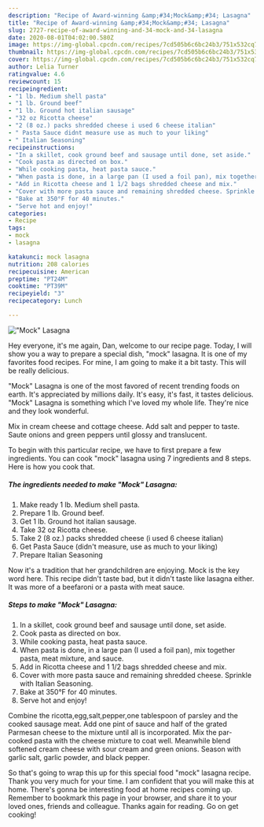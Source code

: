 ```yaml
---
description: "Recipe of Award-winning &amp;#34;Mock&amp;#34; Lasagna"
title: "Recipe of Award-winning &amp;#34;Mock&amp;#34; Lasagna"
slug: 2727-recipe-of-award-winning-and-34-mock-and-34-lasagna
date: 2020-08-01T04:02:00.580Z
image: https://img-global.cpcdn.com/recipes/7cd505b6c6bc24b3/751x532cq70/mock-lasagna-recipe-main-photo.jpg
thumbnail: https://img-global.cpcdn.com/recipes/7cd505b6c6bc24b3/751x532cq70/mock-lasagna-recipe-main-photo.jpg
cover: https://img-global.cpcdn.com/recipes/7cd505b6c6bc24b3/751x532cq70/mock-lasagna-recipe-main-photo.jpg
author: Lelia Turner
ratingvalue: 4.6
reviewcount: 15
recipeingredient:
- "1 lb. Medium shell pasta"
- "1 lb. Ground beef"
- "1 lb. Ground hot italian sausage"
- "32 oz Ricotta cheese"
- "2 (8 oz.) packs shredded cheese i used 6 cheese italian"
- " Pasta Sauce didnt measure use as much to your liking"
- " Italian Seasoning"
recipeinstructions:
- "In a skillet, cook ground beef and sausage until done, set aside."
- "Cook pasta as directed on box."
- "While cooking pasta, heat pasta sauce."
- "When pasta is done, in a large pan (I used a foil pan), mix together pasta, meat mixture, and sauce."
- "Add in Ricotta cheese and 1 1/2 bags shredded cheese and mix."
- "Cover with more pasta sauce and remaining shredded cheese. Sprinkle with Italian Seasoning."
- "Bake at 350°F for 40 minutes."
- "Serve hot and enjoy!"
categories:
- Recipe
tags:
- mock
- lasagna

katakunci: mock lasagna 
nutrition: 208 calories
recipecuisine: American
preptime: "PT24M"
cooktime: "PT39M"
recipeyield: "3"
recipecategory: Lunch

---
```



![&#34;Mock&#34; Lasagna](https://img-global.cpcdn.com/recipes/7cd505b6c6bc24b3/751x532cq70/mock-lasagna-recipe-main-photo.jpg)

Hey everyone, it's me again, Dan, welcome to our recipe page. Today, I will show you a way to prepare a special dish, &#34;mock&#34; lasagna. It is one of my favorites food recipes. For mine, I am going to make it a bit tasty. This will be really delicious.

&#34;Mock&#34; Lasagna is one of the most favored of recent trending foods on earth. It's appreciated by millions daily. It's easy, it's fast, it tastes delicious. &#34;Mock&#34; Lasagna is something which I've loved my whole life. They're nice and they look wonderful.

Mix in cream cheese and cottage cheese. Add salt and pepper to taste. Saute onions and green peppers until glossy and translucent.


To begin with this particular recipe, we have to first prepare a few ingredients. You can cook &#34;mock&#34; lasagna using 7 ingredients and 8 steps. Here is how you cook that.

<!--inarticleads1-->

##### The ingredients needed to make &#34;Mock&#34; Lasagna:

1. Make ready 1 lb. Medium shell pasta.
1. Prepare 1 lb. Ground beef.
1. Get 1 lb. Ground hot italian sausage.
1. Take 32 oz Ricotta cheese.
1. Take 2 (8 oz.) packs shredded cheese (i used 6 cheese italian)
1. Get  Pasta Sauce (didn&#39;t measure, use as much to your liking)
1. Prepare  Italian Seasoning


Now it&#39;s a tradition that her grandchildren are enjoying. Mock is the key word here. This recipe didn&#39;t taste bad, but it didn&#39;t taste like lasagna either. It was more of a beefaroni or a pasta with meat sauce. 

<!--inarticleads2-->

##### Steps to make &#34;Mock&#34; Lasagna:

1. In a skillet, cook ground beef and sausage until done, set aside.
1. Cook pasta as directed on box.
1. While cooking pasta, heat pasta sauce.
1. When pasta is done, in a large pan (I used a foil pan), mix together pasta, meat mixture, and sauce.
1. Add in Ricotta cheese and 1 1/2 bags shredded cheese and mix.
1. Cover with more pasta sauce and remaining shredded cheese. Sprinkle with Italian Seasoning.
1. Bake at 350°F for 40 minutes.
1. Serve hot and enjoy!


Combine the ricotta,egg,salt,pepper,one tablespoon of parsley and the cooked sausage meat. Add one pint of sauce and half of the grated Parmesan cheese to the mixture until all is incorporated. Mix the par-cooked pasta with the cheese mixture to coat well. Meanwhile blend softened cream cheese with sour cream and green onions. Season with garlic salt, garlic powder, and black pepper. 

So that's going to wrap this up for this special food &#34;mock&#34; lasagna recipe. Thank you very much for your time. I am confident that you will make this at home. There's gonna be interesting food at home recipes coming up. Remember to bookmark this page in your browser, and share it to your loved ones, friends and colleague. Thanks again for reading. Go on get cooking!
